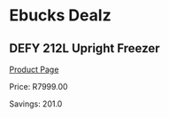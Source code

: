 
# Ebucks Dealz
## DEFY 212L Upright Freezer
[Product Page](https://www.ebucks.com/web/shop/productSelected.do?prodId=973459948&catId=704986856)

Price: R7999.00

Savings: 201.0


	